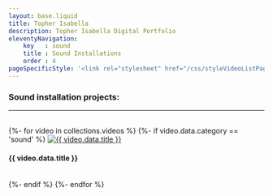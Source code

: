 ```yaml
---
layout: base.liquid
title: Topher Isabella
description: Topher Isabella Digital Portfolio
eleventyNavigation:
    key   : sound
    title : Sound Installations
    order : 4
pageSpecificStyle: '<link rel="stylesheet" href="/css/styleVideoListPages.css" type="text/css">'
---
```

<section class="projects">
        <h3>Sound installation projects:</h3><hr/><br/>
{%- for video in collections.videos %}
{%- if video.data.category == 'sound' %}
        <video-link>
          <a href="{{ video.url }}"><img src="/media/video/{{ video.data.thumbnail }}" alt="{{ video.data.title }}"></a><h4>{{ video.data.title }}</h4><br />
        </video-link>
{%- endif %}
{%- endfor %}
      </section>